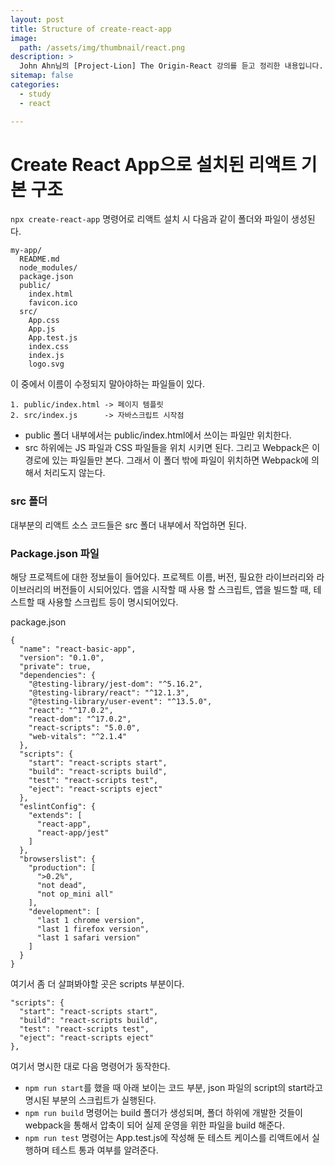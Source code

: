 ```yaml
---
layout: post
title: Structure of create-react-app
image:
  path: /assets/img/thumbnail/react.png
description: >
  John Ahn님의 [Project-Lion] The Origin-React 강의를 듣고 정리한 내용입니다.
sitemap: false
categories:
  - study
  - react

---
```

# Create React App으로 설치된 리액트 기본 구조

`npx create-react-app` 명령어로 리액트 설치 시 다음과 같이 폴더와 파일이 생성된다.

```
my-app/
  README.md
  node_modules/
  package.json
  public/
    index.html
    favicon.ico
  src/
    App.css
    App.js
    App.test.js
    index.css
    index.js
    logo.svg
```

이 중에서 이름이 수정되지 말아야하는 파일들이 있다.

```plain text
1. public/index.html -> 페이지 템플릿
2. src/index.js      -> 자바스크립트 시작점
```

* public 폴더 내부에서는 public/index.html에서 쓰이는 파일만 위치한다.
* src 하위에는 JS 파일과 CSS 파일들을 위치 시키면 된다. 그리고 Webpack은 이 경로에 있는 파일들만 본다. 그래서 이 폴더 밖에 파일이 위치하면 Webpack에 의해서 처리도지 않는다.

### src 폴더
대부분의 리액트 소스 코드들은 src 폴더 내부에서 작업하면 된다.

### Package.json 파일
해당 프로젝트에 대한 정보들이 들어있다. 프로젝트 이름, 버전, 필요한 라이브러리와 라이브러리의 버전들이 시되어있다. 앱을 시작할 때 사용 할 스크립트, 앱을 빌드할 때, 테스트할 때 사용할 스크립트 등이 명시되어있다.

package.json
```
{
  "name": "react-basic-app",
  "version": "0.1.0",
  "private": true,
  "dependencies": {
    "@testing-library/jest-dom": "^5.16.2",
    "@testing-library/react": "^12.1.3",
    "@testing-library/user-event": "^13.5.0",
    "react": "^17.0.2",
    "react-dom": "^17.0.2",
    "react-scripts": "5.0.0",
    "web-vitals": "^2.1.4"
  },
  "scripts": {
    "start": "react-scripts start",
    "build": "react-scripts build",
    "test": "react-scripts test",
    "eject": "react-scripts eject"
  },
  "eslintConfig": {
    "extends": [
      "react-app",
      "react-app/jest"
    ]
  },
  "browserslist": {
    "production": [
      ">0.2%",
      "not dead",
      "not op_mini all"
    ],
    "development": [
      "last 1 chrome version",
      "last 1 firefox version",
      "last 1 safari version"
    ]
  }
}

```

여기서 좀 더 살펴봐야할 곳은 scripts 부분이다.
```
"scripts": {
  "start": "react-scripts start",
  "build": "react-scripts build",
  "test": "react-scripts test",
  "eject": "react-scripts eject"
},
```
여기서 명시한 대로 다음 명령어가 동작한다.
* `npm run start`를 했을 때 아래 보이는 코드 부분, json 파일의 script의 start라고 명시된 부분의 스크립트가 실행된다.
* `npm run build` 명령어는 build 폴더가 생성되며, 폴더 하위에 개발한 것들이 webpack을 통해서 압축이 되어 실제 운영을 위한 파일을 build 해준다.
* `npm run test` 명령어는 App.test.js에 작성해 둔 테스트 케이스를 리액트에서 실행하며 테스트 통과 여부를 알려준다.
